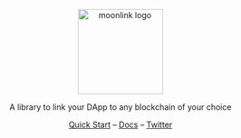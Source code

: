 <p align="center">
  <picture>
    <source media="(min-width:650px)" srcset="https://i.imgur.com/9sb9xyp.png">
    <source media="(min-width:465px)" srcset="https://i.imgur.com/0UOxhid.png">
    <img alt="moonlink logo" src="https://i.imgur.com/9sb9xyp.png" style="width:auto; height: 150px;">
  </picture>
</p>

<p align="center">
  A library to link your DApp to any blockchain of your choice
<p>

<div align="center">
  <a href="https://moonlink.sh/docs/getting-started">Quick Start</a> –
  <a href="https://moonlink.sh">Docs</a> –
  <a href="https://twitter.com/moonlink_sh">Twitter</a>
</div>

